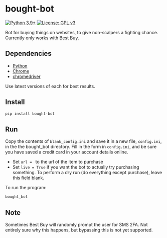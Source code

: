 # bought-bot
[![Python 3.9+](https://upload.wikimedia.org/wikipedia/commons/4/4f/Blue_Python_3.9%2B_Shield_Badge.svg)](https://www.python.org)
[![License: GPL v3](https://upload.wikimedia.org/wikipedia/commons/8/86/GPL_v3_Blue_Badge.svg)](https://www.gnu.org/licenses/gpl-3.0.en.html)

Bot for buying things on websites, to give non-scalpers a fighting chance.  Currently only works with Best Buy.

## Dependencies
* [Python](https://www.python.org)
* [Chrome](https://www.google.com/chrome/)
* [chromedriver](https://chromedriver.chromium.org)

Use latest versions of each for best results.

## Install
```bash
pip install bought-bot
```

## Run
Copy the contents of `blank_config.ini` and save it in a new file, `config.ini`,  in the the bought_bot directory.  Fill in the form in `config.ini`, and be sure you have saved a credit card in your account details online.

* Set `url = ` to the url of the item to purchase
* Set `live = True` if you want the bot to actually try purchasing something.  To perform a dry run (do everything except purchase), leave this field blank.

To run the program:
```bash
bought_bot
```

## Note
Sometimes Best Buy will randomly prompt the user for SMS 2FA.  Not entirely sure why this happens, but bypassing this is not yet supported.